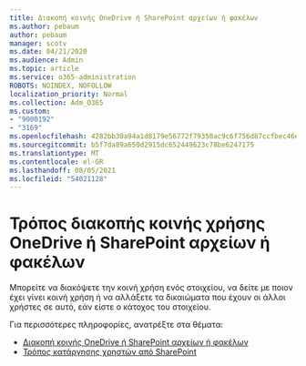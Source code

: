 ```yaml
---
title: Διακοπή κοινής OneDrive ή SharePoint αρχείων ή φακέλων
ms.author: pebaum
author: pebaum
manager: scotv
ms.date: 04/21/2020
ms.audience: Admin
ms.topic: article
ms.service: o365-administration
ROBOTS: NOINDEX, NOFOLLOW
localization_priority: Normal
ms.collection: Adm_O365
ms.custom:
- "9000192"
- "3169"
ms.openlocfilehash: 4282bb30a94a1d8179e56772f79350ac9c6f756d87ccfbec46e0418a3cc18612
ms.sourcegitcommit: b5f7da89a650d2915dc652449623c78be6247175
ms.translationtype: MT
ms.contentlocale: el-GR
ms.lasthandoff: 08/05/2021
ms.locfileid: "54021128"
---
```

# <a name="how-to-stop-sharing-onedrive-or-sharepoint-files-or-folders"></a>Τρόπος διακοπής κοινής χρήσης OneDrive ή SharePoint αρχείων ή φακέλων

Μπορείτε να διακόψετε την κοινή χρήση ενός στοιχείου, να δείτε με ποιον έχει γίνει κοινή χρήση ή να αλλάξετε τα δικαιώματα που έχουν οι άλλοι χρήστες σε αυτό, εάν είστε ο κάτοχος του στοιχείου.

Για περισσότερες πληροφορίες, ανατρέξτε στα θέματα: 

- [Διακοπή κοινής OneDrive ή SharePoint αρχείων ή φακέλων](https://support.office.com/article/stop-sharing-onedrive-or-sharepoint-files-or-folders-or-change-permissions-0a36470f-d7fe-40a0-bd74-0ac6c1e13323)
- [Τρόπος κατάργησης χρηστών από SharePoint](/sharepoint/remove-users)